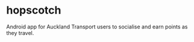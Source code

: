 hopscotch
=========

Android app for Auckland Transport users to socialise and earn points as they travel.
